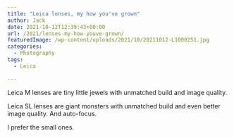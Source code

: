 ```yaml
---
title: "Leica lenses, my how you've grown"
author: Jack
date: 2021-10-12T12:39:43+00:00
url: /2021/lenses-my-how-youve-grown/
featuredImage: /wp-content/uploads/2021/10/20211012-L1000251.jpg
categories:
  - Photography
tags:
  - Leica

---
```

Leica M lenses are tiny little jewels with unmatched build and image quality.

Leica SL lenses are giant monsters with unmatched build and even better image quality. And auto-focus.

I prefer the small ones.
